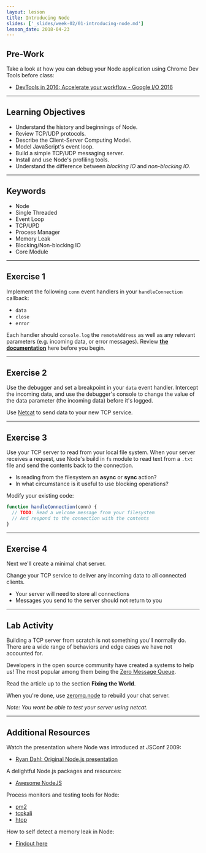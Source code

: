 ```yaml
---
layout: lesson
title: Introducing Node
slides: ['_slides/week-02/01-introducing-node.md']
lesson_date: 2018-04-23
---
```


## Pre-Work

Take a look at how you can debug your Node application using Chrome Dev Tools before class:

* [DevTools in 2016: Accelerate your workflow - Google I/O 2016](https://www.youtube.com/watch?v=x8u0n4dT-WI&feature=youtu.be&t=2571)

---

## Learning Objectives

* Understand the history and beginnings of Node.
* Review TCP/UDP protocols.
* Describe the Client-Server Computing Model.
* Model JavaScript's event loop.
* Build a simple TCP/UDP messaging server.
* Install and use Node's profiling tools.
* Understand the difference between _blocking IO_ and _non-blocking IO_.

---

## Keywords

* Node
* Single Threaded
* Event Loop
* TCP/UPD
* Process Manager
* Memory Leak
* Blocking/Non-blocking IO
* Core Module

---

## Exercise 1

Implement the following `conn` event handlers in your `handleConnection` callback:

* `data`
* `close`
* `error`

Each handler should `console.log` the `remoteAddress` as well as any relevant parameters (e.g. incoming data, or error messages). Review **[the documentation](https://nodejs.org/api/net.html)** here before you begin.

---

## Exercise 2

Use the debugger and set a breakpoint in your `data` event handler. Intercept the incoming data, and use the debugger's console to change the value of the data parameter (the incoming data) before it's logged.

Use [Netcat](https://en.wikipedia.org/wiki/Netcat) to send data to your new TCP service.

---

## Exercise 3

Use your TCP server to read from your local file system. When your server receives a request, use Node's build in `fs` module to read text from a `.txt` file and send the contents back to the connection.

* Is reading from the filesystem an **async** or **sync** action?
* In what circumstance is it useful to use blocking operations?

Modify your existing code:

```js
function handleConnection(conn) {
  // TODO: Read a welcome message from your filesystem
  // And respond to the connection with the contents
}
```

---

## Exercise 4

Next we'll create a minimal chat server.

Change your TCP service to deliver any incoming data to all connected clients.

* Your server will need to store all connections
* Messages you send to the server should not return to you

---

## Lab Activity

Building a TCP server from scratch is not something you'll normally do. There are a wide range of behaviors and edge cases we have not accounted for.

Developers in the open source community have created a systems to help us! The most popular among them being the [Zero Message Queue](http://zguide.zeromq.org/page:all).

Read the article up to the section **Fixing the World**.

When you're done, use [zeromq.node](https://github.com/JustinTulloss/zeromq.node) to rebuild your chat server.

_Note: You wont be able to test your server using netcat._

---

## Additional Resources

Watch the presentation where Node was introduced at JSConf 2009:

* [Ryan Dahl: Original Node.js presentation](https://www.youtube.com/watch?v=ztspvPYybIY)

A delightful Node.js packages and resources:

* [Awesome NodeJS](https://github.com/sindresorhus/awesome-nodejs)

Process monitors and testing tools for Node:

* [pm2](http://pm2.keymetrics.io/)
* [tcpkali](https://github.com/machinezone/tcpkali)
* [htop](https://hisham.hm/htop/)

How to self detect a memory leak in Node:

* [Findout here](https://www.nearform.com/blog/self-detect-memory-leak-node/)
